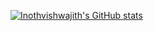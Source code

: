 [![Inothvishwajith's GitHub stats](https://github-readme-stats.vercel.app/api?username=inothvishwajith&show_icons=true&theme=radical&count_private=true&hide=stars,contribs)](https://github.com/anuraghazra/github-readme-stats)
